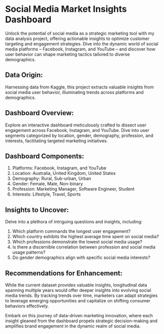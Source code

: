 # Social Media Market Insights Dashboard

Unlock the potential of social media as a strategic marketing tool with my data analysis project, offering actionable insights to optimize customer targeting and engagement strategies. Dive into the dynamic world of social media platforms – Facebook, Instagram, and YouTube – and discover how user behavior can shape marketing tactics tailored to diverse demographics.

## Data Origin:
Harnessing data from Kaggle, this project extracts valuable insights from social media user behavior, illuminating trends across platforms and demographics.

## Dashboard Overview:
Explore an interactive dashboard meticulously crafted to dissect user engagement across Facebook, Instagram, and YouTube. Dive into user segments categorized by location, gender, demography, profession, and interests, facilitating targeted marketing initiatives.

## Dashboard Components:
1. Platforms: Facebook, Instagram, and YouTube
2. Location: Australia, United Kingdom, United States
3. Demography: Rural, Sub-urban, Urban
4. Gender: Female, Male, Non-binary
5. Profession: Marketing Manager, Software Engineer, Student
6. Interests: Lifestyle, Travel, Sports

## Insights to Uncover:
Delve into a plethora of intriguing questions and insights, including:
1. Which platform commands the longest user engagement?
2. Which country exhibits the highest average time spent on social media?
3. Which professions demonstrate the lowest social media usage?
4. Is there a discernible correlation between profession and social media usage patterns?
5. Do gender demographics align with specific social media interests?

## Recommendations for Enhancement:
While the current dataset provides valuable insights, longitudinal data spanning multiple years would offer deeper insights into evolving social media trends. By tracking trends over time, marketers can adapt strategies to leverage emerging opportunities and capitalize on shifting consumer behaviors effectively.

Embark on this journey of data-driven marketing innovation, where each insight gleaned from the dashboard propels strategic decision-making and amplifies brand engagement in the dynamic realm of social media.
